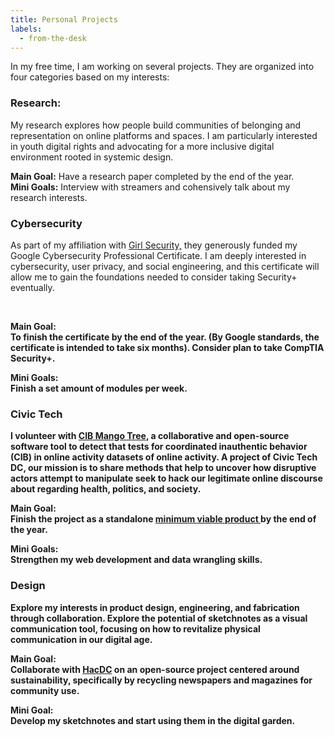 ```yaml
---
title: Personal Projects
labels: 
  - from-the-desk
---
```


<p>
In my free time, I am working on several projects. They are organized into four categories based on my interests: 

<h3>Research:</h3>

<p>
My research explores how people build communities of belonging and representation on online platforms and spaces. I am particularly interested in youth digital rights and advocating for a more inclusive digital environment rooted in systemic design.<br>

<b>Main Goal:</b> Have a research paper completed by the end of the year. 
<br>
<b>Mini Goals:</b> Interview with streamers and cohensively talk about my research interests.

</p>

<h3>Cybersecurity</h3>
<p>As part of my affiliation with <a href="https://girlsecurity.org/">Girl Security,</a> they generously funded my Google Cybersecurity Professional Certificate. I am deeply interested in cybersecurity, user privacy, and social engineering, and this certificate will allow me to gain the foundations needed to consider taking Security+ eventually. </p> <br>

<b>Main Goal:</br> To finish the certificate by the end of the year. (By Google standards, the certificate is intended to take six months). Consider plan to take CompTIA Security+.

<b>Mini Goals:</br> Finish a set amount of modules per week. 

<h3>Civic Tech </h3>

<p>I volunteer with <a href="https://cib-mango-tree.github.io/CIB-Mango-Tree-Website/">CIB Mango Tree</a>, a collaborative and open-source software tool to detect that tests for coordinated inauthentic behavior (CIB) in online activity datasets of online activity. A project of Civic Tech DC, our mission is to share methods that help to uncover how disruptive actors attempt to manipulate seek to hack our legitimate online discourse about regarding health, politics, and society.<br>

<b>Main Goal:</br> Finish the project as a standalone <a href="https://www.productplan.com/glossary/minimum-viable-product/"> minimum viable product </a> by the end of the year.

<b>Mini Goals:</br> Strengthen my web development and data wrangling skills. 
</p>


<h3>Design</h3>

Explore my interests in product design, engineering, and fabrication through collaboration. Explore the potential of sketchnotes as a visual communication tool, focusing on how to revitalize physical communication in our digital age.
<br>

<b>Main Goal:</br>  Collaborate with <a href="https://www.hacdc.org/">HacDC</a> on an open-source project centered around sustainability, specifically by recycling newspapers and magazines for community use.

<b>Mini Goal:</br> Develop my sketchnotes and start using them in the digital garden.

</p>